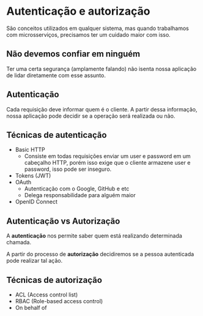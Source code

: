 # Autenticação e autorização

São conceitos utilizados em qualquer sistema, mas quando trabalhamos com microsserviços, precisamos ter um cuidado maior com isso.

## Não devemos confiar em ninguém

Ter uma certa segurança (amplamente falando) não isenta nossa aplicação de lidar diretamente com esse assunto.

## Autenticação

Cada requisição deve informar quem é o cliente. A partir dessa informação, nossa aplicação pode decidir se a operação será realizada ou não.

## Técnicas de autenticação

- Basic HTTP
  - Consiste em todas requisições enviar um user e password em um cabeçalho HTTP, porém isso exige que o cliente armazene user e password, isso pode ser inseguro.
- Tokens (JWT)
- OAuth
  - Autenticação com o Google, GitHub e etc
  - Delega responsabilidade para alguém maior
- OpenID Connect

## Autenticação vs Autorização

A **autenticação** nos permite saber quem está realizando determinada chamada.

A partir do processo de **autorização** decidiremos se a pessoa autenticada pode realizar tal ação.

## Técnicas de autorização

- ACL (Access control list)
- RBAC (Role-based access control)
- On behalf of
